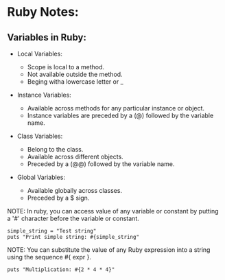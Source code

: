 # Ruby Notes:

## Variables in Ruby:
* Local Variables:
  * Scope is local to a method.
  * Not available outside the method.
  * Beging witha lowercase letter or _

* Instance Variables:
  * Available across methods for any particular instance or object.
  * Instance variables are preceded by a (@) followed by the variable name.

* Class Variables:
  * Belong to the class.
  * Available across different objects.
  * Preceded by a (@@) followed by the variable name.

* Global Variables:
  * Available globally across classes.
  * Preceded by a $ sign.


NOTE: In ruby, you can access value of any variable or constant by putting a '#'
      character before the variable or constant.

```
simple_string = "Test string"
puts "Print simple string: #{simple_string"

```

NOTE: You can substitute the value of any Ruby expression into a string 
      using the sequence #{ expr }.
```
puts "Multiplication: #{2 * 4 * 4}"
```


